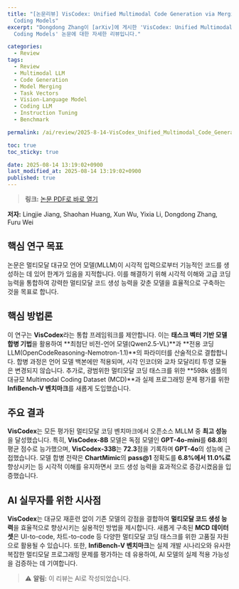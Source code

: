 ```yaml
---
title: "[논문리뷰] VisCodex: Unified Multimodal Code Generation via Merging Vision and
  Coding Models"
excerpt: "Dongdong Zhang이 [arXiv]에 게시한 'VisCodex: Unified Multimodal Code Generation via Merging Vision and
  Coding Models' 논문에 대한 자세한 리뷰입니다."

categories:
  - Review
tags:
  - Review
  - Multimodal LLM
  - Code Generation
  - Model Merging
  - Task Vectors
  - Vision-Language Model
  - Coding LLM
  - Instruction Tuning
  - Benchmark

permalink: /ai/review/2025-8-14-VisCodex_Unified_Multimodal_Code_Generation_via_Merging_Vision_and_Coding_Models/

toc: true
toc_sticky: true

date: 2025-08-14 13:19:02+0900
last_modified_at: 2025-08-14 13:19:02+0900
published: true
---
```

> **링크:** [논문 PDF로 바로 열기](https://arxiv.org/abs/2508.09945)

**저자:** Lingjie Jiang, Shaohan Huang, Xun Wu, Yixia Li, Dongdong Zhang, Furu Wei



## 핵심 연구 목표
논문은 멀티모달 대규모 언어 모델(MLLM)이 시각적 입력으로부터 기능적인 코드를 생성하는 데 있어 한계가 있음을 지적합니다. 이를 해결하기 위해 시각적 이해와 고급 코딩 능력을 통합하여 강력한 멀티모달 코드 생성 능력을 갖춘 모델을 효율적으로 구축하는 것을 목표로 합니다.

## 핵심 방법론
이 연구는 **VisCodex**라는 통합 프레임워크를 제안합니다. 이는 **태스크 벡터 기반 모델 합병 기법**을 활용하여 **최첨단 비전-언어 모델(Qwen2.5-VL)**과 **전용 코딩 LLM(OpenCodeReasoning-Nemotron-1.1)**의 파라미터를 산술적으로 결합합니다. 합병 과정은 언어 모델 백본에만 적용되며, 시각 인코더와 교차 모달리티 투영 모듈은 변경되지 않습니다. 추가로, 광범위한 멀티모달 코딩 태스크를 위한 **598k 샘플의 대규모 Multimodal Coding Dataset (MCD)**과 실제 프로그래밍 문제 평가를 위한 **InfiBench-V 벤치마크**를 새롭게 도입했습니다.

## 주요 결과
**VisCodex**는 모든 평가된 멀티모달 코딩 벤치마크에서 오픈소스 MLLM 중 **최고 성능**을 달성했습니다. 특히, **VisCodex-8B** 모델은 독점 모델인 **GPT-4o-mini**를 **68.8**의 평균 점수로 능가했으며, **VisCodex-33B**는 **72.3**점을 기록하며 **GPT-4o**의 성능에 근접했습니다. 모델 합병 전략은 **ChartMimic**의 **pass@1** 정확도를 **6.8%에서 11.0%로** 향상시키는 등 시각적 이해를 유지하면서 코드 생성 능력을 효과적으로 증강시켰음을 입증했습니다.

## AI 실무자를 위한 시사점
**VisCodex**는 대규모 재훈련 없이 기존 모델의 강점을 결합하여 **멀티모달 코드 생성 능력**을 효율적으로 향상시키는 실용적인 방법을 제시합니다. 새롭게 구축된 **MCD 데이터셋**은 UI-to-code, 차트-to-code 등 다양한 멀티모달 코딩 태스크를 위한 고품질 자원으로 활용될 수 있습니다. 또한, **InfiBench-V 벤치마크**는 실제 개발 시나리오와 유사한 복잡한 멀티모달 프로그래밍 문제를 평가하는 데 유용하여, AI 모델의 실제 적용 가능성을 검증하는 데 기여합니다.

> ⚠️ **알림:** 이 리뷰는 AI로 작성되었습니다.